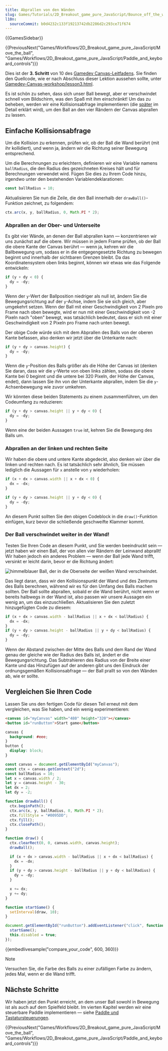 ```yaml
---
title: Abprallen von den Wänden
slug: Games/Tutorials/2D_Breakout_game_pure_JavaScript/Bounce_off_the_walls
l10n:
  sourceCommit: b0d4232c133f19213742db2286d2c293ce71f674
---
```


{{GamesSidebar}}

{{PreviousNext("Games/Workflows/2D_Breakout_game_pure_JavaScript/Move_the_ball", "Games/Workflows/2D_Breakout_game_pure_JavaScript/Paddle_and_keyboard_controls")}}

Dies ist der **3. Schritt** von 10 des [Gamedev Canvas-Leitfadens](/de/docs/Games/Tutorials/2D_Breakout_game_pure_JavaScript). Sie finden den Quellcode, wie er nach Abschluss dieser Lektion aussehen sollte, unter [Gamedev-Canvas-workshop/lesson3.html](https://github.com/end3r/Gamedev-Canvas-workshop/blob/gh-pages/lesson03.html).

Es ist schön zu sehen, dass sich unser Ball bewegt, aber er verschwindet schnell vom Bildschirm, was den Spaß mit ihm einschränkt! Um das zu beheben, werden wir eine Kollisionsabfrage implementieren (die [später](/de/docs/Games/Tutorials/2D_Breakout_game_pure_JavaScript/Collision_detection) im Detail erklärt wird), um den Ball an den vier Rändern der Canvas abprallen zu lassen.

## Einfache Kollisionsabfrage

Um die Kollision zu erkennen, prüfen wir, ob der Ball die Wand berührt (mit ihr kollidiert), und wenn ja, ändern wir die Richtung seiner Bewegung entsprechend.

Um die Berechnungen zu erleichtern, definieren wir eine Variable namens `ballRadius`, die den Radius des gezeichneten Kreises hält und für Berechnungen verwendet wird. Fügen Sie dies zu Ihrem Code hinzu, irgendwo unter den bestehenden Variablendeklarationen:

```js
const ballRadius = 10;
```

Aktualisieren Sie nun die Zeile, die den Ball innerhalb der `drawBall()`-Funktion zeichnet, zu folgendem:

```js
ctx.arc(x, y, ballRadius, 0, Math.PI * 2);
```

### Abprallen an der Ober- und Unterseite

Es gibt vier Wände, an denen der Ball abprallen kann — konzentrieren wir uns zunächst auf die obere. Wir müssen in jedem Frame prüfen, ob der Ball die obere Kante der Canvas berührt — wenn ja, kehren wir die Ballbewegung um, sodass er in die entgegengesetzte Richtung zu bewegen beginnt und innerhalb der sichtbaren Grenzen bleibt. Da das Koordinatensystem oben links beginnt, können wir etwas wie das Folgende entwickeln:

```js
if (y + dy < 0) {
  dy = -dy;
}
```

Wenn der `y`-Wert der Ballposition niedriger als null ist, ändern Sie die Bewegungsrichtung auf der `y`-Achse, indem Sie sie sich gleich, aber umgekehrt setzen. Wenn der Ball mit einer Geschwindigkeit von 2 Pixeln pro Frame nach oben bewegte, wird er nun mit einer Geschwindigkeit von -2 Pixeln nach "oben" bewegt, was tatsächlich bedeutet, dass er sich mit einer Geschwindigkeit von 2 Pixeln pro Frame nach unten bewegt.

Der obige Code würde sich mit dem Abprallen des Balls von der oberen Kante befassen, also denken wir jetzt über die Unterkante nach:

```js
if (y + dy > canvas.height) {
  dy = -dy;
}
```

Wenn die `y`-Position des Balls größer als die Höhe der Canvas ist (denken Sie daran, dass wir die `y`-Werte von oben links zählen, sodass die obere Kante bei 0 beginnt und die untere bei 320 Pixeln, der Höhe der Canvas, endet), dann lassen Sie ihn von der Unterkante abprallen, indem Sie die `y`-Achsenbewegung wie zuvor umkehren.

Wir könnten diese beiden Statements zu einem zusammenführen, um den Codeumfang zu reduzieren:

```js
if (y + dy > canvas.height || y + dy < 0) {
  dy = -dy;
}
```

Wenn eine der beiden Aussagen `true` ist, kehren Sie die Bewegung des Balls um.

### Abprallen an der linken und rechten Seite

Wir haben die obere und untere Kante abgedeckt, also denken wir über die linken und rechten nach. Es ist tatsächlich sehr ähnlich, Sie müssen lediglich die Aussagen für `x` anstelle von `y` wiederholen:

```js
if (x + dx > canvas.width || x + dx < 0) {
  dx = -dx;
}

if (y + dy > canvas.height || y + dy < 0) {
  dy = -dy;
}
```

An diesem Punkt sollten Sie den obigen Codeblock in die `draw()`-Funktion einfügen, kurz bevor die schließende geschweifte Klammer kommt.

### Der Ball verschwindet weiter in der Wand!

Testen Sie Ihren Code an diesem Punkt, und Sie werden beeindruckt sein — jetzt haben wir einen Ball, der von allen vier Rändern der Leinwand abprallt! Wir haben jedoch ein anderes Problem — wenn der Ball jede Wand trifft, versinkt er leicht darin, bevor er die Richtung ändert:

![himmelblauer Ball, der in die Oberseite der weißen Wand verschwindet.](ball-in-wall.png)

Das liegt daran, dass wir den Kollisionspunkt der Wand und des Zentrums des Balls berechnen, während wir es für den Umfang des Balls machen sollten. Der Ball sollte abprallen, sobald er die Wand berührt, nicht wenn er bereits halbwegs in der Wand ist, also passen wir unsere Aussagen ein wenig an, um das einzuschließen. Aktualisieren Sie den zuletzt hinzugefügten Code zu diesem:

```js
if (x + dx > canvas.width - ballRadius || x + dx < ballRadius) {
  dx = -dx;
}
if (y + dy > canvas.height - ballRadius || y + dy < ballRadius) {
  dy = -dy;
}
```

Wenn der Abstand zwischen der Mitte des Balls und dem Rand der Wand genau der gleiche wie der Radius des Balls ist, ändert er die Bewegungsrichtung. Das Subtrahieren des Radius von der Breite einer Kante und das Hinzufügen auf der anderen gibt uns den Eindruck der ordnungsgemäßen Kollisionsabfrage — der Ball prallt so von den Wänden ab, wie er sollte.

## Vergleichen Sie Ihren Code

Lassen Sie uns den fertigen Code für diesen Teil erneut mit dem vergleichen, was Sie haben, und ein wenig experimentieren:

```html hidden
<canvas id="myCanvas" width="480" height="320"></canvas>
<button id="runButton">Start game</button>
```

```css hidden
canvas {
  background: #eee;
}
button {
  display: block;
}
```

```js
const canvas = document.getElementById("myCanvas");
const ctx = canvas.getContext("2d");
const ballRadius = 10;
let x = canvas.width / 2;
let y = canvas.height - 30;
let dx = 2;
let dy = -2;

function drawBall() {
  ctx.beginPath();
  ctx.arc(x, y, ballRadius, 0, Math.PI * 2);
  ctx.fillStyle = "#0095DD";
  ctx.fill();
  ctx.closePath();
}

function draw() {
  ctx.clearRect(0, 0, canvas.width, canvas.height);
  drawBall();

  if (x + dx > canvas.width - ballRadius || x + dx < ballRadius) {
    dx = -dx;
  }
  if (y + dy > canvas.height - ballRadius || y + dy < ballRadius) {
    dy = -dy;
  }

  x += dx;
  y += dy;
}

function startGame() {
  setInterval(draw, 10);
}

document.getElementById("runButton").addEventListener("click", function () {
  startGame();
  this.disabled = true;
});
```

{{embedlivesample("compare_your_code", 600, 360)}}

> [!NOTE]
> Versuchen Sie, die Farbe des Balls zu einer zufälligen Farbe zu ändern, jedes Mal, wenn er die Wand trifft.

## Nächste Schritte

Wir haben jetzt den Punkt erreicht, an dem unser Ball sowohl in Bewegung ist als auch auf dem Spielfeld bleibt. Im vierten Kapitel werden wir eine steuerbare Paddle implementieren — siehe [Paddle und Tastatursteuerungen](/de/docs/Games/Tutorials/2D_Breakout_game_pure_JavaScript/Paddle_and_keyboard_controls).

{{PreviousNext("Games/Workflows/2D_Breakout_game_pure_JavaScript/Move_the_ball", "Games/Workflows/2D_Breakout_game_pure_JavaScript/Paddle_and_keyboard_controls")}}
